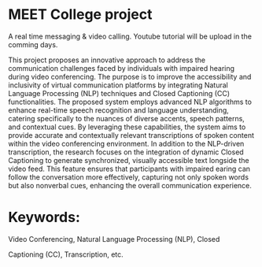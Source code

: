 # MEET College project

A real time messaging & video calling. Youtube tutorial will be upload in the comming days.

This project proposes an innovative approach to address the communication challenges faced by individuals with impaired hearing during video conferencing. The purpose is to improve the accessibility and inclusivity of virtual communication platforms by integrating Natural Language Processing (NLP) techniques and Closed Captioning (CC) functionalities. The proposed system employs advanced NLP algorithms to enhance real-time speech recognition and language understanding, catering specifically to the nuances of diverse accents, speech patterns, and contextual cues. By leveraging these capabilities, the system aims to provide accurate and contextually relevant transcriptions of spoken content within the video conferencing environment. In addition to the NLP-driven transcription, the research focuses on the integration of dynamic Closed Captioning to generate synchronized, visually accessible text longside the video feed. This feature ensures that participants with impaired earing can follow the conversation more effectively, capturing not only spoken words but also nonverbal cues, enhancing the overall communication experience.

# Keywords:

Video Conferencing, Natural Language Processing (NLP), Closed

Captioning (CC), Transcription, etc.
